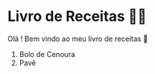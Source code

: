 # Livro de Receitas :man_cook:

Olá ! Bem vindo ao meu livro de receitas :wave:

1.  Bolo de Cenoura
2. Pavê

